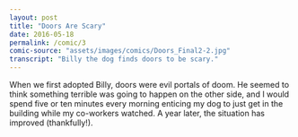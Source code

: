 ```yaml
---
layout: post
title: "Doors Are Scary"
date: 2016-05-18
permalink: /comic/3
comic-source: "assets/images/comics/Doors_Final2-2.jpg"
transcript: "Billy the dog finds doors to be scary."
---
```


When we first adopted Billy, doors were evil portals of doom. He seemed to think something terrible was going to happen on the other side, and I would spend five or ten minutes every morning enticing my dog to just get in the building while my co-workers watched. A year later, the situation has improved (thankfully!).
